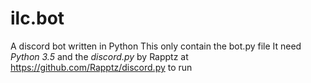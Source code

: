 # ilc.bot
A discord bot written in Python
This only contain the bot.py file
It need *Python 3.5* and the *discord.py* by Rapptz at https://github.com/Rapptz/discord.py to run


